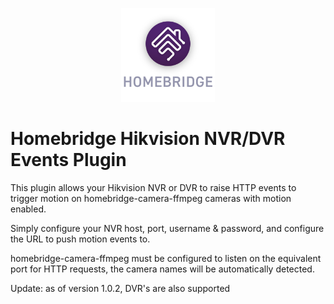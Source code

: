 
<p align="center">

<img src="https://github.com/homebridge/branding/raw/master/logos/homebridge-wordmark-logo-vertical.png" width="150">

</p>


# Homebridge Hikvision NVR/DVR Events Plugin

This plugin allows your Hikvision NVR or DVR to raise HTTP events to trigger motion on homebridge-camera-ffmpeg cameras with motion enabled.

Simply configure your NVR host, port, username & password, and configure the URL to push motion events to.

homebridge-camera-ffmpeg must be configured to listen on the equivalent port for HTTP requests, the camera names will be automatically detected.

Update: as of version 1.0.2, DVR's are also supported
```


